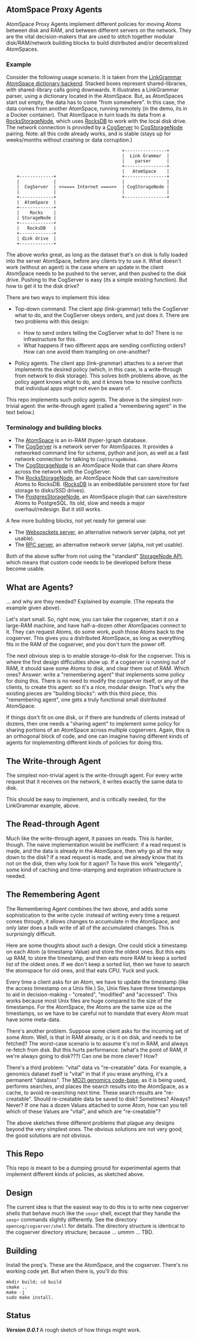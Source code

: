
AtomSpace Proxy Agents
----------------------
AtomSpace Proxy Agents implement different policies for moving Atoms
between disk and RAM, and between different servers on the network.
They are the vital decision-makers that are used to stitch together
modular disk/RAM/network building blocks to build distributed and/or
decentralized AtomSpaces.

### Example
Consider the following usage scenario. It is taken from the
[LinkGrammar AtomSpace dictionary backend](https://github.com/opencog/link-grammar/tree/master/link-grammar/dict-atomese).
Stacked boxes represent shared-libraries, with shared-library calls going
downwards. It illustrates a LinkGrammar parser, using a dictionary located
in the AtomSpace. But, as AtomSpaces start out empty, the data has to come
"from somewhere". In this case, the data comes from another AtomSpace, running
remotely (in the demo, its in a Docker container).  That AtomSpace in turn
loads its data from a
[RocksStorageNode](https://github.com/opencog/opencog-rocks), which uses
[RocksDB](https://rocksdb.org) to work with the local disk drive.
The network connection is provided by a
[CogServer](https://github.com/opencog/cogserver) to
[CogStorageNode](https://github.com/opencog/opencog-cog) pairing.
Note: all this code already works, and is stable (stays up for weeks/months
without crashing or data corruption.)
```
                                            +----------------+
                                            |  Link Grammar  |
                                            |    parser      |
                                            +----------------+
                                            |   AtomSpace    |
    +-------------+                         +----------------+
    |             |                         |                |
    |  CogServer  | <<==== Internet ====>>  | CogStorageNode |
    |             |                         |                |
    +-------------+                         +----------------+
    |  AtomSpace  |
    +-------------+
    |    Rocks    |
    | StorageNode |
    +-------------+
    |   RocksDB   |
    +-------------+
    | disk drive  |
    +-------------+
```
The above works great, as long as the dataset that's on disk is fully
loaded into the server AtomSpace, before any clients try to use it.
What doesn't work (without an agent) is the case where an update in the
client AtomSpace needs to be pushed to the server, and then pushed to
the disk drive.  Pushing to the CogServer is easy (its a simple existing
function). But how to get it to the disk drive?

There are two ways to implement this idea:
* Top-down command. The client app (link-grammar) tells the CogServer
  what to do, and the CogServer obeys orders, and just does it. There
  are two problems with this design:
  - How to send orders telling the CogServer what to do? There is no
    infrastructure for this.
  - What happens if two different apps are sending conflicting orders?
    How can one avoid them trampling on one-another?

* Policy agents. The client app (link-grammar) attaches to a server that
  implements the desired policy (which, in this case, is a write-through
  from network to disk storage).  This solves both problems above, as
  the policy agent knows what to do, and it knows how to resolve conflicts
  that individual apps might not even be aware of.

This repo implements such policy agents. The above is the simplest
non-trivial agent: the write-through agent (called a "remembering agent"
in the text below.)

### Terminology and building blocks
* The [AtomSpace](https://github.com/opencog/atomspace) is an in-RAM
  (hyper-)graph database.
* The [CogServer](https://github.com/opencog/cogserver) is a network
  server for AtomSpaces. It provides a networked command line for
  scheme, python and json, as well as a fast network connection for
  talking to `CogStorageNode`s.
* The [CogStorageNode](https://github.com/opencog/atomspace-cog) is
  an AtomSpace Node that can share Atoms across the network with
  the CogServer.
* The [RocksStorageNode](https://github.com/opencog/atomspace-rocks),
  an AtomSpace Node that can save/restore Atoms to RocksDB.
  ([RocksDB](https://rocksdb.org/) is an  embeddable persistent
  store for fast storage to disks/SSD drives).
* The [PostgresStorageNode](https://github.com/opencog/atomspace/tree/master/opencog/persist/sql),
  an AtomSpace plugin that can save/restore Atoms to PostgreSQL.
  Its old, slow and needs a major overhaul/redesign. But it still works.

A few more building blocks, not yet ready for general use:
* The [Websosckets server](https://github.com/opencog/atomspace-websockets),
  an alternative network server (alpha, not yet usable).
* The [RPC server](https://github.com/habush/atomspace-rpc),
  an alternative network server (alpha, not yet usable).

Both of the above suffer from not using the "standard"
[StorageNode API](https://wiki.opencog.org/w/StorageNode), which means
that custom code needs to be developed before these become usable.

What are Agents?
----------------
... and why are they needed? Explained by example. (The repeats the
example given above).

Let's start small. So, right now, you can take the cogserver, start it
on a large-RAM machine, and have half-a-dozen other AtomSpaces connect
to it. They can request Atoms, do some work, push those Atoms back to
the cogserver. This gives you a distributed AtomSpace, as long as
everything fits in the RAM of the cogserver, and you don't turn the
power off.

The next obvious step is to enable storage-to-disk for the cogserver.
This is where the first design difficulties show up.  If a cogserver
is running out of RAM, it should save some Atoms to disk, and clear
them out of RAM. Which ones?  Answer: write a "remembering agent" that
implements some policy for doing this.  There is no need to modify
the cogserver itself, or any of the clients, to create this agent:
so it's a nice, modular design. That's why the existing pieces are
"building blocks": with this third piece, this "remembering agent",
one gets a truly functional small distributed AtomSpace.

If things don't fit on one disk, or if there are hundreds of clients
instead of dozens, then one needs a "sharing agent" to implement some
policy for sharing portions of an AtomSpace across multiple cogservers.
Again, this is an orthogonal block of code, and one can imagine having
different kinds of agents for implementing different kinds of policies
for doing this.

The Write-through Agent
-----------------------
The simplest non-trivial agent is the write-through agent. For every
write request that it receives on the network, it writes exactly the
same data to disk.

This should be easy to implement, and is critically needed, for the
LinkGrammar example, above.

The Read-through Agent
-----------------------
Much like the write-through agent, it passes on reads. This is harder,
though. The naive implementation would be inefficient: if a read request
is made, and the data is already in the AtomSpace, then why go all the
way down to the disk?  If a read request is made, and we already know
that its not on the disk, then why look for it again? To have this work
"elegantly", some kind of caching and time-stamping and expiration
infrastructure is needed.

The Remembering Agent
---------------------
The Remembering Agent combines the two above, and adds some
sophistication to the write cycle: instead of writing every time a
request comes through, it allows changes to accumulate in the AtomSpace,
and only later does a bulk write of all of the accumulated changes.
This is surprisingly difficult.

Here are some thoughts about such a design. One could stick a timestamp
on each Atom (a timestamp Value) and store the oldest ones. But this
eats up RAM, to store the timestamp, and then eats more RAM to keep
a sorted list of the oldest ones. If we don't keep a sorted list,
then we have to search the atomspace for old ones, and that eats CPU.
Yuck and yuck.

Every time a client asks for an Atom, we have to update the timestamp
(like the access timestamp on a Unix file.)  So, Unix files have three
timestamps to aid in decision-making - "created", "modified" and "accessed".
This works because most Unix files are huge compared to the size of the
timestamps. For the AtomSpace, the Atoms are the same size as the
timestamps, so we have to be careful not to mandate that every Atom
must have some meta-data.

There's another problem. Suppose some client asks for the incoming set
of some Atom. Well, is that in RAM already, or is it on disk, and needs
to be fetched? The worst-case scenario is to assume it's not in RAM, and
always re-fetch from disk. But this hurts performance. (what's the point
of RAM, if we're always going to disk???) Can one be more clever? How?

There's a third problem: "vital" data vs "re-creatable" data. For example,
a genomics dataset itself is "vital" in that if you erase anything, it's a
permanent "dataloss".  The [MOZI genomics code-base](https://github/mozi-ai),
as it is being used, performs searches, and places the search results into
the AtomSpace, as a cache, to avoid re-searching next time. These search
results are "re-creatable".   Should re-creatable data be saved to disk?
Sometimes? Always? Never? If one has a dozen Values attached to some Atom,
how can you tell which of these Values are "vital", and which are
"re-creatable"?

The above sketches three different problems that plague any designs
beyond the very simplest ones.  The obvious solutions are not very good,
the good solutions are not obvious.

This Repo
---------
This repo is meant to be a dumping ground for experimental agents that
implement different kinds of policies, as sketched above.

Design
------
The current idea is that the easiest way to do this is to write new
cogserver shells that behave much like the `sexpr` shell, except that
they handle the `sexpr` commands slightly differently.  See the
directory `opencog/cogserver/shell` for details. The directory
structure is identical to the cogserver directory structure; because
... ummm ... TBD.

Building
--------
Install the preq's. These are the AtomSpace, and the cogserver.
There's no working code yet. But when there is, you'll do this:
```
mkdir build; cd build
cmake ..
make -j
sudo make install.
```

Status
------
***Version 0.0.1*** A rough sketch of how things might work.
